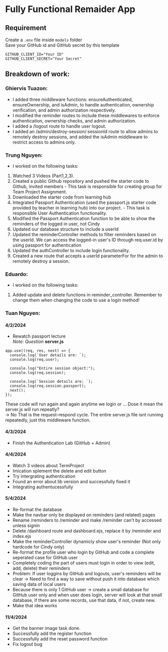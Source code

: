 # Fully Functional Remaider App

## Requirement
Create a `.env` file inside `models` folder \
Save your GitHub id and GitHub secret by this template 
```
GITHUB_CLIENT_ID="Your ID"
GITHUB_CLIENT_SECRET="Your Secret"
```

## Breakdown of work:

### Ghiervis Tuazon:
- I added three middleware functions: ensureAuthenticated, ensureOwnership, and isAdmin, to handle authentication, ownership verification, and admin authorization respectively.
- I modified the reminder routes to include these middlewares to enforce authentication, ownership checks, and admin authorization.
- I added a /logout route to handle user logout.
- I added an /admin/destroy-session/:sessionId route to allow admins to remotely destroy sessions, and added the isAdmin middleware to restrict access to admins only.

### Trung Nguyen:
- I worked on the following tasks:
1. Watched 3 Videos (Part1,2,3).
2. Created a public Github repository and pushed the starter code to Github, invited members  - This task is responsible for creating group for Team Project Assignment.
3. Downloaded the starter code from learning hub
4. Integrated Passport Authentication (used the passport.js starter code provided by teacher in learning hub) into our project. - This task is responsible User Authentication functionality.
5. Modified the Passport Authentication function to be able to show the reminders of the logged in user, not Cindy
6. Updated our database structure to include a userId
7. Updated the reminderController methods to filter reminders based on the userId. We can access the logged-in user's ID through req.user.id by using passport for authentication
8. Updated the authController to include login functionality.
9. Created a new route that accepts a userId parameterFor for the admin to remotely destroy a session. 

### Eduardo:
- I worked on the following tasks:
1. Added update and delete functions in reminder_controller. Remember to change them when changing the code to use a login method!

### Tuan Nguyen:
#### 4/2/2024
- Rewatch passport lecture \
*Note: Question*
**server.js**
```
app.use((req, res, next) => {
  console.log(`User details are: `);
  console.log(req.user);

  console.log("Entire session object:");
  console.log(req.session);

  console.log(`Session details are: `);
  console.log(req.session.passport);
  next();
});
```
These code will run again and again anytime we login or ...
Dose it mean the server.js will run repeatly? \
-> No
That is the request-respond cycle. The entire server.js file isnt running repeatedly, just this middleware function.

#### 4/3/2024 
- Finish the Authentication Lab (GitHub + Admin)

#### 4/4/2024 
- Watch 3 videos about TermProject
- Imication splement the delete and edit button
- Try intergrating authentication
- Found an error about lib version and successfully fixed it
- Integrating authentucessfully

#### 5/4/2024 
- Re-format the database
- Make the navbar only be displayed on reminders (and related) pages
- Rename /reminders to /reminder and make /reminder can't by accessed unless signin
- Delete /dashboard route and dashboard.ejs, replace it by /reminder and index.ejs 
- Make the reminderController dynamicly show user's reminder (Not only hardcode for Cindy only)
- Re-format the profile user who login by GitHub and code a complete seperated case for GitHub user
- Completely coding the part of users must login in order to view (edit, add, delete) their reminders
- Problem: If user loggins by GitHub and logouts, user's reminders will be clear -> Need to find a way to save without push it into database which saving data of local users
- Because there is only 1 GitHub user -> create a small database for GitHub user only and when user does login, server will look at that small database, if there are some records, use that data, if not, create new.
- Make that idea works

#### 11/4/2024
- Get the banner image task done.
- Successfully add the register function
- Successfully add the reset password function
- Fix logout bug